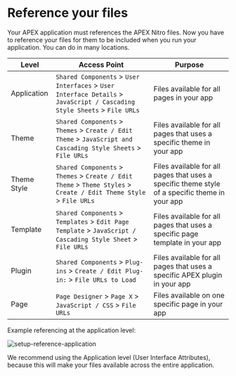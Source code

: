 # Reference your files

Your APEX application must references the APEX Nitro files. Now you have to reference your files for them to be included when you run your application. You can do in many locations.

| Level       | Access Point                                                                                                             | Purpose                                                                                                  |
| ----------- | ------------------------------------------------------------------------------------------------------------------------ | -------------------------------------------------------------------------------------------------------- |
| Application | `Shared Components` > `User Interfaces` > `User Interface Details` > `JavaScript / Cascading Style Sheets` > `File URLs` | Files available for all pages in your app                                                      |
| Theme       | `Shared Components` > `Themes` > `Create / Edit Theme` > `JavaScript and Cascading Style Sheets` > `File URLs`           | Files available for all pages that uses a specific theme in your app                           |
| Theme Style | `Shared Components` > `Themes` > `Create / Edit Theme` > `Theme Styles` > `Create / Edit Theme Style` > `File URLs`      | Files available for all pages that uses a specific theme style of a specific theme in your app |
| Template    | `Shared Components` > `Templates` > `Edit Page Template` > `JavaScript / Cascading Style Sheet` > `File URLs`            | Files available for all pages that uses a specific page template in your app                   |
| Plugin      | `Shared Components` > `Plug-ins` > `Create / Edit Plug-in:` > `File URLs to Load`                                        | Files available for all pages that uses a specific APEX plugin in your app                     |
| Page        | `Page Designer` > `Page X` > `JavaScript / CSS` > `File URLs`                                                            | Files available on one specific page in your app                                               |

Example referencing at the application level:

![setup-reference-application](img/setup-reference-application.png)

We recommend using the Application level (User Interface Attributes), because this will make your files available across the entire application.
